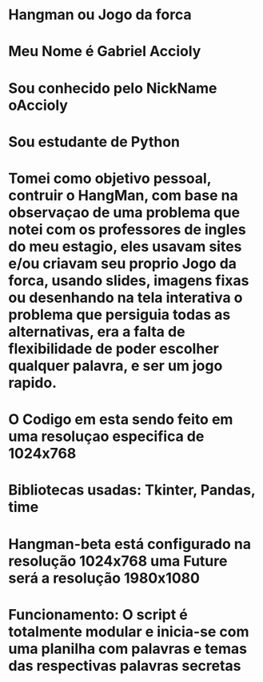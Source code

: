 # Hangman ou Jogo da forca
# Meu Nome é Gabriel Accioly
# Sou conhecido pelo NickName oAccioly
#
#
# Sou estudante de Python
# Tomei como objetivo pessoal, contruir o HangMan, com base na observaçao de uma problema que notei com os professores de ingles do meu estagio, eles usavam sites e/ou criavam seu proprio Jogo da forca, usando slides, imagens fixas ou desenhando na tela interativa o problema que persiguia todas as alternativas, era a falta de flexibilidade de poder escolher qualquer palavra, e ser um jogo rapido.

# O Codigo em esta sendo feito em uma resoluçao especifica de 1024x768
# Bibliotecas usadas: Tkinter, Pandas, time
# Hangman-beta está configurado na resolução 1024x768 uma Future será a resolução 1980x1080

# Funcionamento: O script é totalmente modular e inicia-se com uma planilha com palavras e temas das respectivas palavras secretas 
